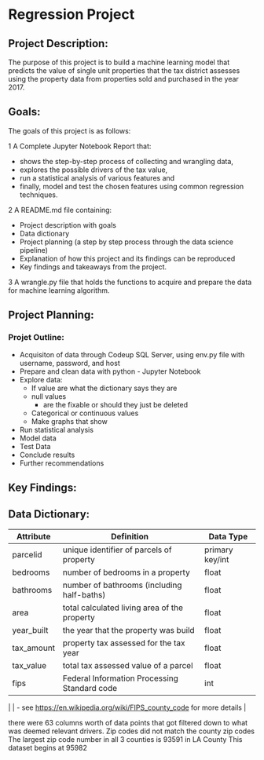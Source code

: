 # **Regression Project**

## Project Description:


The purpose of this project is to build a machine learning model that predicts the value of single unit properties that the tax district assesses using the property data from properties sold and purchased in the year 2017.

## Goals:
The goals of this project is as follows:

1  A Complete Jupyter Notebook Report that:
   - shows the step-by-step process of collecting and wrangling data, 
   - explores the possible drivers of the tax value, 
   - run a statistical analysis of various features and 
   - finally, model and test the chosen features using common regression techniques.
 
2  A README.md file containing:

  - Project description with goals
  - Data dictionary
  - Project planning (a step by step process through the data science pipeline)
  - Explanation of how this project and its findings can be reproduced
  - Key findings and takeaways from the project.
  
3  A wrangle.py file that holds the functions to acquire and prepare the data for machine learning algorithm.

## Project Planning:


### Projet Outline:

  - Acquisiton of data through Codeup SQL Server, using env.py file with username, password, and host
  - Prepare and clean data with python - Jupyter Notebook  
  - Explore data:
      - If value are what the dictionary says they are
      - null values
        - are the fixable or should they just be deleted
      - Categorical or continuous values
      - Make graphs that show
  - Run statistical analysis
  - Model data
  - Test Data
  - Conclude results
  - Further recommendations 
 
 ## Key Findings:
 
 ## Data Dictionary:
 
 | Attribute     | Definition                                                             | Data Type
 |---------------|------------------------------------------------------------------------|-----------------
 | parcelid      | unique identifier of parcels of property                               | primary key/int
 | bedrooms      | number of bedrooms in a property                                       | float
 | bathrooms     | number of bathrooms (including half-baths)                             | float
 | area          | total calculated living area of the property                           | float
 | year_built    | the year that the property was build                                   | float
 | tax_amount    | property tax assessed for the tax year                                 | float
 | tax_value     | total tax assessed value of a parcel                                   | float
 | fips          | Federal Information Processing Standard code                           | int
 | 
                 | - see https://en.wikipedia.org/wiki/FIPS_county_code for more details  |
                 
 there were 63 columns worth of data points that got filtered down to what was deemed relevant drivers.
 Zip codes did not match the county zip codes
The largest zip code number in all 3 counties is 93591 in LA County
This dataset begins at 95982

 
